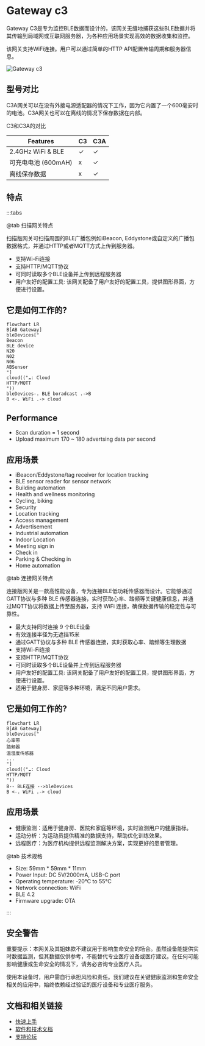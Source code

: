 # Gateway c3 #

Gateway C3是专为监控BLE数据而设计的，该网关无缝地捕获这些BLE数据并将其传输到局域网或互联网服务器，为各种应用场景实现高效的数据收集和监控。

该网关支持WiFi连接。用户可以通过简单的HTTP API配置传输周期和服务器信息。

![Gateway c3](https://i1.aprbrother.com/gw-c3.jpg-640.jpg)

## 型号对比 ##

C3A网关可以在没有外接电源适配器的情况下工作，因为它内置了一个600毫安时的电池。C3A网关也可以在离线的情况下保存数据在内部。

C3和C3A的对比

| Features                       | C3 | C3A  |
| ------------------------------ | -- | ---- |
| 2.4GHz WiFi & BLE              | ✓  | ✓    |
| 可充电电池 (600mAH)            | x  | ✓    |
| 离线保存数据                   | x  | ✓    |

## 特点 ##

:::tabs

@tab 扫描网关特点

扫描版网关可扫描周围的BLE广播包例如iBeacon, Eddystone或自定义的广播包数据格式，并通过HTTP或者MQTT方式上传到服务器。


- 支持Wi-Fi连接
- 支持HTTP/MQTT协议
- 可同时读取多个BLE设备并上传到远程服务器
- 用户友好的配置工具: 该网关配备了用户友好的配置工具，提供图形界面，方便进行设置。

## 它是如何工作的? ##

```mermaid
flowchart LR
B[AB Gateway]
bleDevices["
Beacon
BLE device
N20
N02
N06
ABSensor
"]
cloud(("☁️: Cloud
HTTP/MQTT
"))
bleDevices-. BLE boradcast .->B
B <-. WiFi .-> cloud
```
## Performance ##

* Scan duration = 1 second
* Upload maximum 170 ~ 180 advertsing data per second

## 应用场景

- iBeacon/Eddystone/tag receiver for location tracking
- BLE sensor reader for sensor network
- Building automation
- Health and wellness monitoring
- Cycling, biking
- Security
- Location tracking
- Access management
- Advertisement
- Industrial automation
- Indoor Location
- Meeting sign in
- Check in
- Parking & Checking in
- Home automation

@tab 连接网关特点

连接版网关是一款高性能设备，专为连接BLE低功耗传感器而设计。它能够通过GATT协议与多种 BLE 传感器连接，实时获取心率、踏频等关键健康信息，并通过MQTT协议将数据上传至服务器，支持 WiFi 连接，确保数据传输的稳定性与可靠性。

- 最大支持同时连接 9 个BLE设备
- 有效连接半径为无遮挡15米
- 通过GATT协议与多种 BLE 传感器连接，实时获取心率、踏频等生理数据
- 支持Wi-Fi连接
- 支持HTTP/MQTT协议
- 可同时读取多个BLE设备并上传到远程服务器
- 用户友好的配置工具: 该网关配备了用户友好的配置工具，提供图形界面，方便进行设置。
- 适用于健身房、家庭等多种环境，满足不同用户需求。

## 它是如何工作的? ##

```mermaid
flowchart LR
B[AB Gateway]
bleDevices["
心率带
踏频器
温湿度传感器
...
"]
cloud(("☁️: Cloud
HTTP/MQTT
"))
B-- BLE连接 -->bleDevices
B <-. WiFi .-> cloud
```

## 应用场景 ##

* 健康监测：适用于健身房、医院和家庭等环境，实时监测用户的健康指标。
* 运动分析：为运动员提供精准的数据支持，帮助优化训练效果。
* 远程医疗：为医疗机构提供远程监测解决方案，实现更好的患者管理。

@tab 技术规格

- Size: 59mm * 59mm * 11mm
- Power Input: DC 5V/2000mA, USB-C port
- Operating temperature: -20°C to 55°C
- Network connection: WiFi
- BLE 4.2
- Firmware upgrade: OTA

:::

## 安全警告 ##

重要提示：本网关及其姐妹款不建议用于影响生命安全的场合。虽然设备能提供实时数据监测，但其数据仅供参考，不能替代专业医疗设备或医疗建议。在任何可能影响健康或生命安全的情况下，请务必咨询专业医疗人员。

使用本设备时，用户需自行承担风险和责任。我们建议在关键健康监测和生命安全相关的应用中，始终依赖经过验证的医疗设备和专业医疗服务。

## 文档和相关链接 ##

- [快速上手](gwc3/quickstart.md)
- [软件和技术文档](gwc3/tech.md)
- [支持论坛](http://bbs.aprbrother.com/c/wifi)
